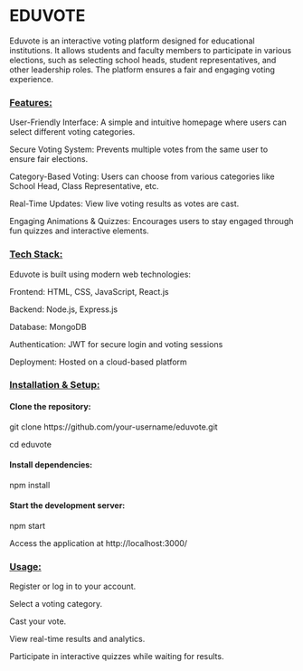 <h1>EDUVOTE</h1>

Eduvote is an interactive voting platform designed for educational institutions. It allows students and faculty members to participate in various elections, such as selecting school heads, student representatives, and other leadership roles. The platform ensures a fair and engaging voting experience.

<h3><ins>Features:</ins></h3>

User-Friendly Interface: A simple and intuitive homepage where users can select different voting categories.

Secure Voting System: Prevents multiple votes from the same user to ensure fair elections.

Category-Based Voting: Users can choose from various categories like School Head, Class Representative, etc.

Real-Time Updates: View live voting results as votes are cast.

Engaging Animations & Quizzes: Encourages users to stay engaged through fun quizzes and interactive elements.

<h3><ins>Tech Stack:</ins></h3>

Eduvote is built using modern web technologies:

Frontend: HTML, CSS, JavaScript, React.js

Backend: Node.js, Express.js

Database: MongoDB

Authentication: JWT for secure login and voting sessions

Deployment: Hosted on a cloud-based platform

<h3><ins>Installation & Setup:</ins></h3>

<h4>Clone the repository:</h4>
git clone https://github.com/your-username/eduvote.git 

cd eduvote

<h4>Install dependencies:</h4>
npm install

<h4>Start the development server:</h4>
npm start

Access the application at http://localhost:3000/


<h3><ins>Usage:</ins></h3>

Register or log in to your account.

Select a voting category.

Cast your vote.

View real-time results and analytics.

Participate in interactive quizzes while waiting for results.

